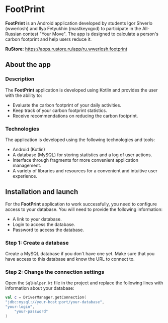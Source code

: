 # FootPrint

**FootPrint** is an Android application developed by students Igor Shverlo (wwerlosh) and Ilya Fetyukhin (mastkeyxgod) to participate in the All-Russian contest "Your Move". The app is designed to calculate a person's carbon footprint and help users reduce it.

**RuStore:** https://apps.rustore.ru/app/ru.wwerlosh.footprint

## About the app

### Description

The **FootPrint** application is developed using Kotlin and provides the user with the ability to:

- Evaluate the carbon footprint of your daily activities.
- Keep track of your carbon footprint statistics.
- Receive recommendations on reducing the carbon footprint.

### Technologies

The application is developed using the following technologies and tools:

- Android (Kotlin)
- A database (MySQL) for storing statistics and a log of user actions.
- Interface through fragments for more convenient application management.
- A variety of libraries and resources for a convenient and intuitive user experience.

## Installation and launch

For the **FootPrint** application to work successfully, you need to configure access to your database. You will need to provide the following information:

- A link to your database.
- Login to access the database.
- Password to access the database.

### Step 1: Create a database

Create a MySQL database if you don't have one yet. Make sure that you have access to this database and know the URL to connect to.

### Step 2: Change the connection settings

Open the `SqlHelper.kt` file in the project and replace the following lines with information about your database:

```kotlin
val c = DriverManager.getConnection(
"jdbc:mysql://your-host:port/your-database",
"your-login",
    "your-password"
)
